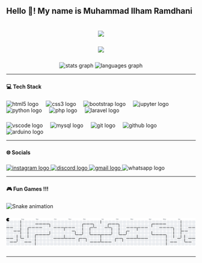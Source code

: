 <!-- <div align="center">
  <img height="150" src="img/github-header-image.png"  />
</div>

### -->

<h2 align="left">Hello 👋! My name is Muhammad Ilham Ramdhani</h2>

###

<br clear="both">

<div align="center">
  <img height="150" src="https://media.giphy.com/media/v1.Y2lkPTc5MGI3NjExdTN1cGwyNDQ2OHk4cnVqbDBuZXVyY3FhbjRpOXdocW04bWxiMG51bSZlcD12MV9naWZzX3NlYXJjaCZjdD1n/hY2pydU08Jep1kRhc6/giphy.gif"  />
</div>

###


<div align="center">
  <img src="https://profile-counter.glitch.me/Antares023/count.svg?"  />
</div>

###

<div align="center">
  <img src="https://github-readme-stats.vercel.app/api?username=Antares023&hide_title=false&hide_rank=false&show_icons=true&include_all_commits=true&count_private=true&disable_animations=false&theme=radical&locale=en&hide_border=false" height="150" alt="stats graph"  />
  <img src="https://github-readme-stats.vercel.app/api/top-langs?username=Antares023&locale=en&hide_title=false&layout=compact&card_width=320&langs_count=5&theme=radical&hide_border=false" height="150" alt="languages graph"  />
</div>

***

###

<p align="left"><strong>💻 Tech Stack</strong></p>

###

<div align="left">
  <img src="https://cdn.jsdelivr.net/gh/devicons/devicon/icons/html5/html5-original.svg" height="30" alt="html5 logo"  />
  <img width="12" />
  <img src="https://cdn.jsdelivr.net/gh/devicons/devicon/icons/css3/css3-original.svg" height="30" alt="css3 logo"  />
  <img width="12" />
  <img src="https://cdn.jsdelivr.net/gh/devicons/devicon/icons/bootstrap/bootstrap-original.svg" height="30" alt="bootstrap logo"  />
  <img width="12" />
  <img src="https://cdn.jsdelivr.net/gh/devicons/devicon/icons/jupyter/jupyter-original.svg" height="30" alt="jupyter logo"  />
  <img width="12" />
  <img src="https://cdn.jsdelivr.net/gh/devicons/devicon/icons/python/python-original.svg" height="30" alt="python logo"  />
  <img width="12" />
  <img src="https://cdn.jsdelivr.net/gh/devicons/devicon/icons/php/php-original.svg" height="30" alt="php logo"  />
  <img width="12" />
  <img src="https://cdn.jsdelivr.net/gh/devicons/devicon/icons/laravel/laravel-original.svg" height="30" alt="laravel logo"  />
</div>

###

<div align="left">
  <img src="https://cdn.jsdelivr.net/gh/devicons/devicon/icons/vscode/vscode-original.svg" height="40" alt="vscode logo"  />
  <img width="12" />
  <img src="https://cdn.jsdelivr.net/gh/devicons/devicon/icons/mysql/mysql-original.svg" height="40" alt="mysql logo"  />
  <img width="12" />
  <img src="https://cdn.jsdelivr.net/gh/devicons/devicon/icons/git/git-original.svg" height="40" alt="git logo"  />
  <img width="12" />
  <img src="https://cdn.jsdelivr.net/gh/devicons/devicon/icons/github/github-original.svg" height="40" alt="github logo"  />
  <img width="12" />
  <img src="https://cdn.jsdelivr.net/gh/devicons/devicon/icons/arduino/arduino-original.svg" height="40" alt="arduino logo"  />
</div>

***

###

<p align="left"><strong>🌐 Socials</strong></p>

###

<div align="left">
  <a href="https://www.instagram.com/em.ham_02/" target="_blank">
    <img src="https://img.shields.io/static/v1?message=Instagram&logo=instagram&label=&color=E4405F&logoColor=white&labelColor=&style=for-the-badge" height="35" alt="instagram logo"  />
  </a>
  <a href="discordapp.com/users/antaresscorpioo" target="_blank">
    <img src="https://img.shields.io/static/v1?message=Discord&logo=discord&label=&color=7289DA&logoColor=white&labelColor=&style=for-the-badge" height="35" alt="discord logo"  />
  </a>
  <a href="ilhamrmdhnii02@gmail.com" target="_blank">
    <img src="https://img.shields.io/static/v1?message=Gmail&logo=gmail&label=&color=D14836&logoColor=white&labelColor=&style=for-the-badge" height="35" alt="gmail logo"  />
  </a>
  <img src="https://img.shields.io/static/v1?message=Whatsapp&logo=whatsapp&label=&color=25D366&logoColor=white&labelColor=&style=for-the-badge" height="35" alt="whatsapp logo"  />
</div>

***

###

<p align="left"><strong>🎮 Fun Games !!!</strong></p>

###

<img src="https://raw.githubusercontent.com/Antares023/Antares023/output/snake.svg" alt="Snake animation" />

###

<picture>
  <source media="(prefers-color-scheme: dark)" srcset="https://raw.githubusercontent.com/Antares023/Antares023/output/pacman-contribution-graph-dark.svg">
  <source media="(prefers-color-scheme: light)" srcset="https://raw.githubusercontent.com/Antares023/Antares023/output/pacman-contribution-graph.svg">
  <img alt="pacman contribution graph" src="https://raw.githubusercontent.com/Antares023/Antares023/output/pacman-contribution-graph.svg">
</picture>

###

***